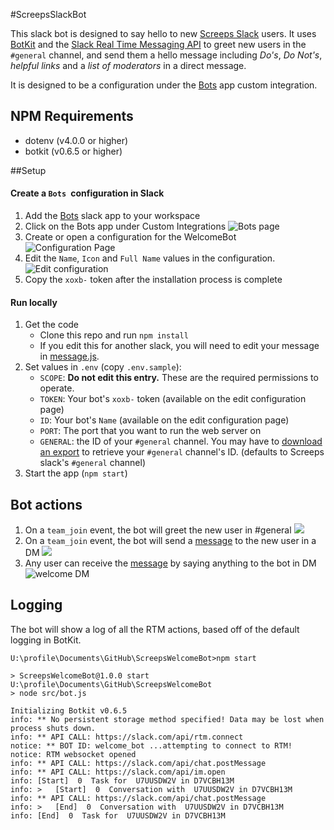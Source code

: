

#ScreepsSlackBot


This slack bot is designed to say hello to new [Screeps Slack](http://chat.screeps.com/) users. It uses [BotKit](https://www.npmjs.com/package/botkit) and the [Slack Real Time Messaging API](https://api.slack.com/rtm) to greet new users in the `#general` channel, and send them a hello message including *Do's*, *Do Not's*, *helpful links* and a *list of moderators* in a direct message.

It is designed to be a configuration under the [Bots](https://screeps.slack.com/apps/A0F7YS25R-bots) app custom integration.


## NPM Requirements


- dotenv (v4.0.0 or higher)
- botkit (v0.6.5 or higher)


##Setup


#### Create a `Bots `configuration in Slack


1. Add the [Bots](https://screeps.slack.com/apps/A0F7YS25R-bots) slack app to your workspace
1. Click on the Bots app under Custom Integrations
![Bots page](https://imgur.com/HRhvm4q.png)
1. Create or open a configuration for the WelcomeBot
![Configuration Page](https://imgur.com/ivNE36c.png)
1. Edit the `Name`, `Icon` and `Full Name` values in the configuration.
![Edit configuration](https://imgur.com/6EAJIyy.png)
1. Copy the `xoxb-` token after the installation process is complete


#### Run locally


1. Get the code
    * Clone this repo and run `npm install`
    * If you edit this for another slack, you will need to edit your message in [message.js](https://github.com/semperrabbit/ScreepsWelcomeBot/blob/master/src/message.js). 
1. Set values in `.env` (copy `.env.sample`):
	* `SCOPE`: **Do not edit this entry.** These are the required permissions to operate.
    * `TOKEN`: Your bot's `xoxb-` token (available on the edit configuration page)
    * `ID`: Your bot's `Name` (available on the edit configuration page)
    * `PORT`: The port that you want to run the web server on
    * `GENERAL`: the ID of your `#general` channel. You may have to [download an export](https://get.slack.help/hc/en-us/articles/201658943-Export-data-and-message-history)  to retrieve your `#general` channel's ID. (defaults to Screeps slack's `#general` channel)
1. Start the app (`npm start`)


## Bot actions


1. On a `team_join` event, the bot will greet the new user in #general
![](https://imgur.com/7eYWC1W.png)
1. On a `team_join` event, the bot will send a [message](https://github.com/semperrabbit/ScreepsWelcomeBot/blob/master/src/message.js) to the new user in a DM
![](https://imgur.com/F8VGOHu.png)
1. Any user can receive the [message](https://github.com/semperrabbit/ScreepsWelcomeBot/blob/master/src/message.js) by saying anything to the bot in DM
![welcome DM](https://imgur.com/j2K3cX9.png)


## Logging


The bot will show a log of all the RTM actions, based off of the default logging in BotKit.

    U:\profile\Documents\GitHub\ScreepsWelcomeBot>npm start
    
    > ScreepsWelcomeBot@1.0.0 start U:\profile\Documents\GitHub\ScreepsWelcomeBot
    > node src/bot.js
    
    Initializing Botkit v0.6.5
    info: ** No persistent storage method specified! Data may be lost when process shuts down.
    info: ** API CALL: https://slack.com/api/rtm.connect
    notice: ** BOT ID: welcome_bot ...attempting to connect to RTM!
    notice: RTM websocket opened
    info: ** API CALL: https://slack.com/api/chat.postMessage
    info: ** API CALL: https://slack.com/api/im.open
    info: [Start]  0  Task for  U7UUSDW2V in D7VCBH13M
    info: >   [Start]  0  Conversation with  U7UUSDW2V in D7VCBH13M
    info: ** API CALL: https://slack.com/api/chat.postMessage
    info: >   [End]  0  Conversation with  U7UUSDW2V in D7VCBH13M
    info: [End]  0  Task for  U7UUSDW2V in D7VCBH13M